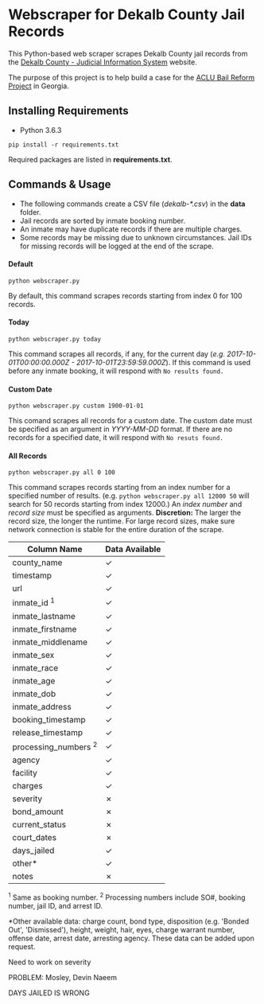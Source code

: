 # Webscraper for Dekalb County Jail Records

This Python-based web scraper scrapes Dekalb County jail records from the [Dekalb County - Judicial Information System](https://ody.dekalbcountyga.gov/app/JailSearch/#/search) website.

The purpose of this project is to help build a case for the [ACLU Bail Reform Project](file:///C:/Users/Jieun/Downloads/ACLU-Bail-Reform-One-pager.pdf) in Georgia.

## Installing Requirements

- Python 3.6.3

```
pip install -r requirements.txt
```

Required packages are listed in **requirements.txt**.

## Commands & Usage

- The following commands create a CSV file (*dekalb-\*.csv*) in the **data** folder.
- Jail records are sorted by inmate booking number.
- An inmate may have duplicate records if there are multiple charges.
- Some records may be missing due to unknown circumstances. Jail IDs for missing records will be logged at the end of the scrape.

#### Default
```
python webscraper.py
```
By default, this command scrapes records starting from index 0 for 100 records.

#### Today
```
python webscraper.py today
```
This command scrapes all records, if any, for the current day (*e.g. 2017-10-01T00:00:00.000Z - 2017-10-01T23:59:59.000Z*). If this command is used before any inmate booking, it will respond with `No results found.`

#### Custom Date
```
python webscraper.py custom 1900-01-01
```
This comand scrapes all records for a custom date. The custom date must be specified as an argument in *YYYY-MM-DD* format. If there are no records for a specified date, it will respond with `No resuts found.`

#### All Records
```
python webscraper.py all 0 100
```
This command scrapes records starting from an index number for a specified number of results. (e.g. `python webscraper.py all 12000 50` will search for 50 records starting from index 12000.) An *index number* and *record size* must be specified as arguments. **Discretion:** The larger the record size, the longer the runtime. For large record sizes, make sure network connection is stable for the entire duration of the scrape.

| Column Name                     | Data Available
|---------------------------------|---------------|
| county_name                     | ✓ |
| timestamp                       | ✓ |
| url                             | ✓ |
| inmate_id <sup>1</sup>          | ✓ |
| inmate_lastname                 | ✓ |
| inmate_firstname                | ✓ |
| inmate_middlename               | ✓ |
| inmate_sex                      | ✓ |
| inmate_race                     | ✓ |
| inmate_age                      | ✓ |
| inmate_dob                      | ✓ |
| inmate_address                  | ✓ |
| booking_timestamp               | ✓ |
| release_timestamp               | ✓ |
| processing_numbers <sup>2</sup> | ✓ |
| agency                          | ✓ |
| facility                        | ✓ |
| charges                         | ✓ |
| severity                        | ✗ |
| bond_amount                     | ✗ |
| current_status                  | ✗ |
| court_dates                     | ✗ |
| days_jailed                     | ✓ |
| other\*                         | ✓ |
| notes                           | ✗ |

<sup>1</sup> Same as booking number.
<sup>2</sup> Processing numbers include SO#, booking number, jail ID, and arrest ID.

\*Other available data: charge count, bond type, disposition (e.g. 'Bonded Out', 'Dismissed'), height, weight, hair, eyes, charge warrant number, offense date, arrest date, arresting agency. These data can be added upon request.


Need to work on severity


PROBLEM: Mosley, Devin Naeem

DAYS JAILED IS WRONG
